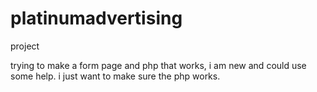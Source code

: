 # platinumadvertising
project



trying to make a form page and php that works, i am new and could use some help. i just want to make sure the php works.
